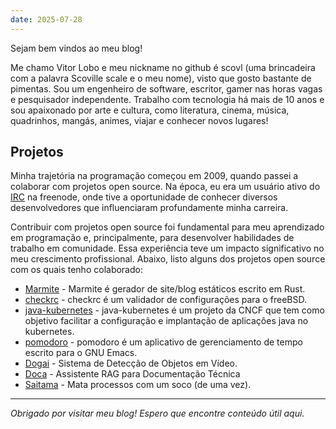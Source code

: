```yaml
---
date: 2025-07-28
---
```


Sejam bem vindos ao meu blog!

Me chamo Vitor Lobo e meu nickname no github é scovl (uma brincadeira com a palavra Scoville scale e o meu nome), visto que gosto bastante de pimentas. Sou um engenheiro de software, escritor, gamer nas horas vagas e pesquisador independente. Trabalho com tecnologia há mais de 10 anos e sou apaixonado por arte e cultura, como literatura, cinema, música, quadrinhos, mangás, animes, viajar e conhecer novos lugares!

## Projetos

Minha trajetória na programação começou em 2009, quando passei a colaborar com projetos open source. Na época, eu era um usuário ativo do [IRC](https://freenode.net/) na freenode, onde tive a oportunidade de conhecer diversos desenvolvedores que influenciaram profundamente minha carreira.

Contribuir com projetos open source foi fundamental para meu aprendizado em programação e, principalmente, para desenvolver habilidades de trabalho em comunidade. Essa experiência teve um impacto significativo no meu crescimento profissional. Abaixo, listo alguns dos projetos open source com os quais tenho colaborado:

- [Marmite](https://github.com/rochacbruno/marmite) - Marmite é gerador de site/blog estáticos escrito em Rust.
- [checkrc](https://github.com/scovl/checkrc) - checkrc é um validador de configurações para o freeBSD.
- [java-kubernetes](https://github.com/scovl/java-kubernetes) - java-kubernetes é um projeto da CNCF que tem como objetivo facilitar a configuração e implantação de aplicações java no kubernetes.
- [pomodoro](https://github.com/scovl/pomodoro) - pomodoro é um aplicativo de gerenciamento de tempo escrito para o GNU Emacs.
- [Dogai](https://github.com/scovl/dogai) - Sistema de Detecção de Objetos em Vídeo.
- [Doca](https://github.com/scovl/docai) - Assistente RAG para Documentação Técnica
- [Saitama](https://github.com/scovl/saitama) - Mata processos com um soco (de uma vez).

---
*Obrigado por visitar meu blog! Espero que encontre conteúdo útil aqui.*


